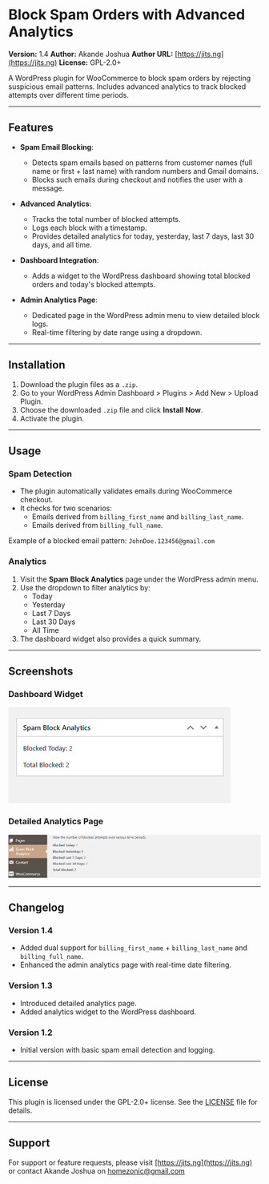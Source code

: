 # Block Spam Orders with Advanced Analytics

**Version:** 1.4
**Author:** Akande Joshua
**Author URL:** [https://jits.ng](https://jits.ng)
**License:** GPL-2.0+

A WordPress plugin for WooCommerce to block spam orders by rejecting suspicious email patterns. Includes advanced analytics to track blocked attempts over different time periods.

---

## Features

- **Spam Email Blocking**:

  - Detects spam emails based on patterns from customer names (full name or first + last name) with random numbers and Gmail domains.
  - Blocks such emails during checkout and notifies the user with a message.

- **Advanced Analytics**:

  - Tracks the total number of blocked attempts.
  - Logs each block with a timestamp.
  - Provides detailed analytics for today, yesterday, last 7 days, last 30 days, and all time.

- **Dashboard Integration**:

  - Adds a widget to the WordPress dashboard showing total blocked orders and today's blocked attempts.

- **Admin Analytics Page**:
  - Dedicated page in the WordPress admin menu to view detailed block logs.
  - Real-time filtering by date range using a dropdown.

---

## Installation

1. Download the plugin files as a `.zip`.
2. Go to your WordPress Admin Dashboard > Plugins > Add New > Upload Plugin.
3. Choose the downloaded `.zip` file and click **Install Now**.
4. Activate the plugin.

---

## Usage

### Spam Detection

- The plugin automatically validates emails during WooCommerce checkout.
- It checks for two scenarios:
  - Emails derived from `billing_first_name` and `billing_last_name`.
  - Emails derived from `billing_full_name`.

Example of a blocked email pattern:
`JohnDoe.123456@gmail.com`

### Analytics

1. Visit the **Spam Block Analytics** page under the WordPress admin menu.
2. Use the dropdown to filter analytics by:
   - Today
   - Yesterday
   - Last 7 Days
   - Last 30 Days
   - All Time
3. The dashboard widget also provides a quick summary.

---

## Screenshots

### Dashboard Widget

![Dashboard Widget Screenshot](dashboard-widget.png)

### Detailed Analytics Page

![Analytics Page Screenshot](dedicated-page.png)

---

## Changelog

### Version 1.4

- Added dual support for `billing_first_name` + `billing_last_name` and `billing_full_name`.
- Enhanced the admin analytics page with real-time date filtering.

### Version 1.3

- Introduced detailed analytics page.
- Added analytics widget to the WordPress dashboard.

### Version 1.2

- Initial version with basic spam email detection and logging.

---

## License

This plugin is licensed under the GPL-2.0+ license. See the [LICENSE](https://www.gnu.org/licenses/old-licenses/gpl-2.0.en.html) file for details.

---

## Support

For support or feature requests, please visit [https://jits.ng](https://jits.ng) or contact Akande Joshua on homezonic@gmail.com
